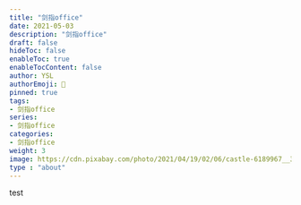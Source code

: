 ```yaml
---
title: "剑指office"
date: 2021-05-03
description: "剑指office"
draft: false
hideToc: false
enableToc: true
enableTocContent: false
author: YSL
authorEmoji: 🎅
pinned: true
tags:
- 剑指office
series:
- 剑指office
categories:
- 剑指office
weight: 3
image: https://cdn.pixabay.com/photo/2021/04/19/02/06/castle-6189967__340.jpg
type : "about"
---
```


test